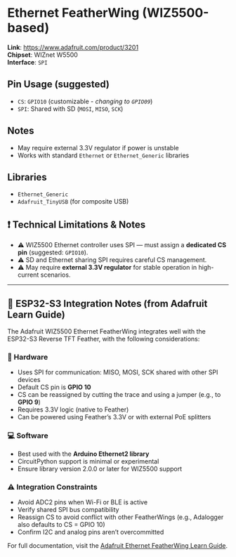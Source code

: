 # Ethernet FeatherWing (WIZ5500-based)

**Link**: https://www.adafruit.com/product/3201  
**Chipset**: WIZnet W5500  
**Interface**: `SPI`

## Pin Usage (suggested)

- `CS`: `GPIO10` (customizable - *changing to `GPIO09`*)
- `SPI`: Shared with SD (`MOSI`, `MISO`, `SCK`)

## Notes

- May require external 3.3V regulator if power is unstable
- Works with standard `Ethernet` or `Ethernet_Generic` libraries

## Libraries

- `Ethernet_Generic`
- `Adafruit_TinyUSB` (for composite USB)

## ❗ Technical Limitations & Notes

- ⚠️ WIZ5500 Ethernet controller uses SPI — must assign a **dedicated CS pin** (suggested: `GPIO10`).
- ⚠️ SD and Ethernet sharing SPI requires careful CS management.
- ⚠️ May require **external 3.3V regulator** for stable operation in high-current scenarios.

---

## 🔧 ESP32-S3 Integration Notes (from Adafruit Learn Guide)

The Adafruit WIZ5500 Ethernet FeatherWing integrates well with the ESP32-S3 Reverse TFT Feather, with the following considerations:

### 🔌 Hardware

- Uses SPI for communication: MISO, MOSI, SCK shared with other SPI devices
- Default CS pin is **GPIO 10**
- CS can be reassigned by cutting the trace and using a jumper (e.g., to **GPIO 9**)
- Requires 3.3V logic (native to Feather)
- Can be powered using Feather’s 3.3V or with external PoE splitters

### 💻 Software

- Best used with the **Arduino Ethernet2 library**
- CircuitPython support is minimal or experimental
- Ensure library version 2.0.0 or later for WIZ5500 support

### ⚠️ Integration Constraints

- Avoid ADC2 pins when Wi-Fi or BLE is active
- Verify shared SPI bus compatibility
- Reassign CS to avoid conflict with other FeatherWings (e.g., Adalogger also defaults to CS = GPIO 10)
- Confirm I2C and analog pins aren’t overcommitted

For full documentation, visit the [Adafruit Ethernet FeatherWing Learn Guide](https://learn.adafruit.com/adafruit-wiz5500-wiznet-ethernet-featherwing?view=all).
